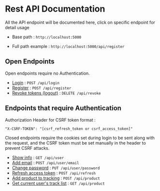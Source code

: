 # Rest API Documentation

All the API endpoint will be documented here, click on specific endpoint for detail usage

* Base path :  `http://localhost:5000`
  
* Full path example : `http://localhost:5000/api/register`

## Open Endpoints

Open endpoints require no Authentication.

* [Login](login.md) : `POST /api/login`
* [Register](register.md) : `POST /api/register`
* [Revoke tokens (logout)](revoke_access.md) : `DELETE /api/revoke`

## Endpoints that require Authentication

Authorization Header for CSRF token format : 

`"X-CSRF-TOKEN": "[csrf_refresh_token or csrf_access_token]"`

Closed endpoints require the cookies set during login to be sent along with
the request, and the CSRF token must be set manually in the header to
prevent CSRF attacks. 

* [Show info](get_user.md) : `GET /api/user`
* [Add email](add_email.md) : `POST /api/user/email`
* [Change password](change_password.md) : `PUT /api/user/password`
* [Refresh access token](refresh_access.md) : `POST /api/refresh`
* [Add product to tracking](add_tracking.md) : `POST /api/product`
* [Get current user's track list](get_tracking.md) : `GET /api/product`

